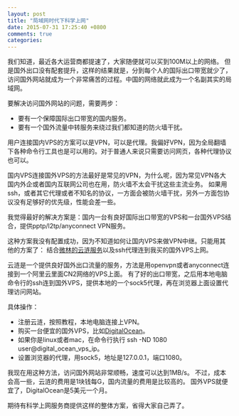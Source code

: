 ```yaml
---
layout: post
title: "局域网时代下科学上网"
date: 2015-07-31 17:25:40 +0800
comments: true
categories: 
---
```


我们知道，最近各大运营商都提速了，大家随便就可以买到100M以上的网络。
但是国外出口没有配套提升，这样的结果就是，分到每个人的国际出口带宽就少了，
访问国外网站就成为一个非常痛苦的过程。中国的网络就此成为一个名副其实的局域网。

要解决访问国外网站的问题，需要两步：

- 要有一个保障国际出口带宽的国内服务。
- 要有一个国外流量中转服务来绕过我们都知道的防火墙干扰。

用户连接国内VPS的方案可以是VPN，可以是代理。我偏好VPN，因为全局翻墙下各种命令行工具也是可以用的。对于普通人来说只需要访问网页，各种代理协议也可以。

国内VPS连接国外VPS的方法最好是常见的VPN，为什么呢，因为常见VPN各大国内外企或者国内互联网公司也在用，防火墙不太会干扰这些主流业务。
如果用ssh，或者其它代理或者不知名的协议，一方面会被防火墙干扰，另外一方面包协议没有足够好的优先级，性能会差一些。

我觉得最好的解决方案是：国内一台有良好国际出口带宽的VPS和一台国外VPS结合，提供pptp/l2tp/anyconnect VPN服务。

这种方案我没有配置成功，因为不知道如何让国内VPS来做VPN中继。只能用其他的方案了：
结合[微林的云涟服务](https://vnet.link/soft/vxgg)以及ssh代理连到我买的国外VPS上网。

云涟是一个提供良好国外出口流量的服务，方法是用openvpn或者anyconnect连接到一个阿里云里面CN2网络的VPS上面。
有了好的出口带宽，之后用本地电脑命令行的ssh连到国外VPS，提供本地的一个sock5代理，再在浏览器上面设置代理访问网站。

具体操作：

- 注册云涟，按照教程，本地电脑连接上VPN。
- 购买一台便宜的国外VPS，比如[DigitalOcean](https://www.digitalocean.com)。
- 如果你是linux或者mac，在命令行执行 ssh -ND 1080 user@digital_ocean_vps_ip。
- 设置浏览器的代理，用sock5，地址是127.0.0.1，端口1080。

我现在用这种方法，访问国外网站非常顺畅，速度可以达到1MB/s。
不过，成本会高一些，云涟的费用是1块钱每G，国内流量的费用是比较高的。
国外VPS就便宜了，DigitalOcean是5美元一个月。

期待有科学上网服务商提供这样的整体方案，省得大家自己弄了。
